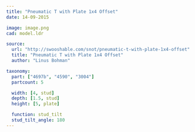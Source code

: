 ```yaml
---
title: "Pneumatic T with Plate 1x4 Offset"
date: 14-09-2015

image: image.png
cad: model.ldr

source:
  url: "http://swooshable.com/snot/pneumatic-t-with-plate-1x4-offset"
  title: "Pneumatic T with Plate 1x4 Offset"
  author: "Linus Bohman"

taxonomy:
  part: ["4697b", "4590", "3004"]
  partcount: 5

  width: [4, stud]
  depth: [1.5, stud]
  height: [5, plate]

  function: stud_tilt
  stud_tilt_angle: 180
---
```

